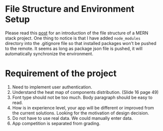 # File Structure and Environment Setup

Please read this [post](https://stackoverflow.com/questions/51126472/how-to-organise-file-structure-of-backend-and-frontend-in-mern) for an introduction of the file structure of a MERN stack project. One thing to notice is that I have added `node_modules` directory into the .gitignore file so that installed packages won't be pushed to the remote. It seems as long as package json file is pushed, it will automatically synchronize the environment.


# Requirement of the project

1. Need to implement user authentication.
2. Understand the heat map of components distribution. (Slide 16 page 49)
3. Font type should not be too much. Body paragraph should be easy to read.
4. How is in experience level, your app will be different or improved from the current solutions. Looking for the motivation of design decision.
5. Do not have to use real data. We could manually enter data.
6. App competition is separated from grading.



